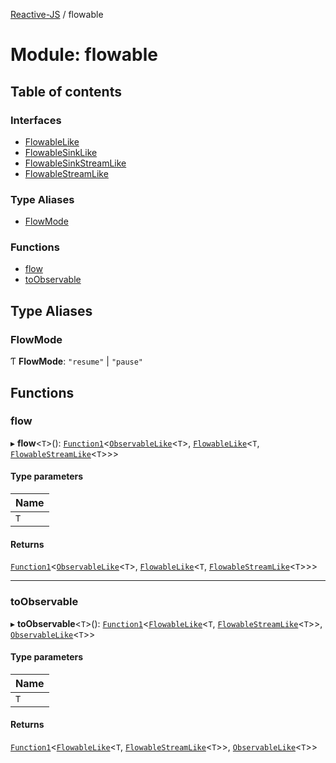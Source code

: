 [Reactive-JS](../README.md) / flowable

# Module: flowable

## Table of contents

### Interfaces

- [FlowableLike](../interfaces/flowable.FlowableLike.md)
- [FlowableSinkLike](../interfaces/flowable.FlowableSinkLike.md)
- [FlowableSinkStreamLike](../interfaces/flowable.FlowableSinkStreamLike.md)
- [FlowableStreamLike](../interfaces/flowable.FlowableStreamLike.md)

### Type Aliases

- [FlowMode](flowable.md#flowmode)

### Functions

- [flow](flowable.md#flow)
- [toObservable](flowable.md#toobservable)

## Type Aliases

### FlowMode

Ƭ **FlowMode**: ``"resume"`` \| ``"pause"``

## Functions

### flow

▸ **flow**<`T`\>(): [`Function1`](functions.md#function1)<[`ObservableLike`](../interfaces/observable.ObservableLike.md)<`T`\>, [`FlowableLike`](../interfaces/flowable.FlowableLike.md)<`T`, [`FlowableStreamLike`](../interfaces/flowable.FlowableStreamLike.md)<`T`\>\>\>

#### Type parameters

| Name |
| :------ |
| `T` |

#### Returns

[`Function1`](functions.md#function1)<[`ObservableLike`](../interfaces/observable.ObservableLike.md)<`T`\>, [`FlowableLike`](../interfaces/flowable.FlowableLike.md)<`T`, [`FlowableStreamLike`](../interfaces/flowable.FlowableStreamLike.md)<`T`\>\>\>

___

### toObservable

▸ **toObservable**<`T`\>(): [`Function1`](functions.md#function1)<[`FlowableLike`](../interfaces/flowable.FlowableLike.md)<`T`, [`FlowableStreamLike`](../interfaces/flowable.FlowableStreamLike.md)<`T`\>\>, [`ObservableLike`](../interfaces/observable.ObservableLike.md)<`T`\>\>

#### Type parameters

| Name |
| :------ |
| `T` |

#### Returns

[`Function1`](functions.md#function1)<[`FlowableLike`](../interfaces/flowable.FlowableLike.md)<`T`, [`FlowableStreamLike`](../interfaces/flowable.FlowableStreamLike.md)<`T`\>\>, [`ObservableLike`](../interfaces/observable.ObservableLike.md)<`T`\>\>
